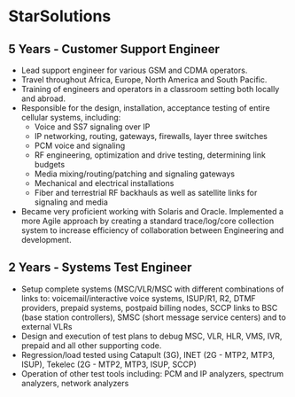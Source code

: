 # StarSolutions
## 5 Years - Customer Support Engineer
- Lead support engineer for various GSM and CDMA operators.
- Travel throughout Africa, Europe, North America and South Pacific.
- Training of engineers and operators in a classroom setting both locally and abroad.
- Responsible for the design, installation, acceptance testing of entire cellular systems, including:
  - Voice and SS7 signaling over IP
  - IP networking, routing, gateways, firewalls, layer three switches
  - PCM voice and signaling
  - RF engineering, optimization and drive testing, determining link budgets
  - Media mixing/routing/patching and signaling gateways
  - Mechanical and electrical installations
  - Fiber and terrestrial RF backhauls as well as satellite links for signaling and media
- Became very proficient working with Solaris and Oracle.  Implemented a more Agile approach by creating a standard trace/log/core collection system to increase efficiency of collaboration between Engineering and development. 


## 2 Years - Systems Test Engineer
-	Setup complete systems (MSC/VLR/MSC with different combinations of links to: voicemail/interactive voice systems, ISUP/R1, R2, DTMF providers, prepaid systems, postpaid billing nodes, SCCP links to BSC (base station controllers), SMSC (short message service centers) and to external VLRs
-	Design and execution of test plans to debug MSC, VLR, HLR, VMS, IVR, prepaid and all other supporting code.
-	Regression/load tested using Catapult (3G), INET (2G - MTP2, MTP3, ISUP), Tekelec (2G - MTP2, MTP3, ISUP, SCCP)
-	Operation of other test tools including: PCM and IP analyzers,  spectrum analyzers, network analyzers
